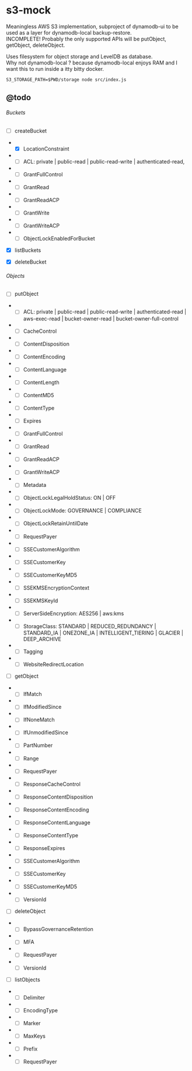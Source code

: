 # s3-mock

Meaningless AWS S3 implementation, subproject of dynamodb-ui to be used as a layer for dynamodb-local backup-restore.  
INCOMPLETE! Probably the only supported APIs will be putObject, getObject, deleteObject.  

Uses filesystem for object storage and LevelDB as database.  
Why not dynamodb-local ? because dynamodb-local enjoys RAM and I want this to run inside a itty bitty docker.  


```
S3_STORAGE_PATH=$PWD/storage node src/index.js
```

## @todo

###### Buckets

- [ ] createBucket
-  - [x] LocationConstraint
-  - [ ] ACL: private | public-read | public-read-write | authenticated-read,
-  - [ ] GrantFullControl
-  - [ ] GrantRead
-  - [ ] GrantReadACP
-  - [ ] GrantWrite
-  - [ ] GrantWriteACP
-  - [ ] ObjectLockEnabledForBucket
- [x] listBuckets

- [x] deleteBucket

###### Objects

- [ ] putObject
-  - [ ] ACL: private | public-read | public-read-write | authenticated-read | aws-exec-read | bucket-owner-read | bucket-owner-full-control
-  - [ ] CacheControl
-  - [ ] ContentDisposition
-  - [ ] ContentEncoding
-  - [ ] ContentLanguage
-  - [ ] ContentLength
-  - [ ] ContentMD5
-  - [ ] ContentType
-  - [ ] Expires
-  - [ ] GrantFullControl
-  - [ ] GrantRead
-  - [ ] GrantReadACP
-  - [ ] GrantWriteACP
-  - [ ] Metadata
-  - [ ] ObjectLockLegalHoldStatus: ON | OFF
-  - [ ] ObjectLockMode: GOVERNANCE | COMPLIANCE
-  - [ ] ObjectLockRetainUntilDate
-  - [ ] RequestPayer
-  - [ ] SSECustomerAlgorithm
-  - [ ] SSECustomerKey
-  - [ ] SSECustomerKeyMD5
-  - [ ] SSEKMSEncryptionContext
-  - [ ] SSEKMSKeyId
-  - [ ] ServerSideEncryption: AES256 | aws:kms
-  - [ ] StorageClass: STANDARD | REDUCED_REDUNDANCY | STANDARD_IA | ONEZONE_IA | INTELLIGENT_TIERING | GLACIER | DEEP_ARCHIVE
-  - [ ] Tagging
-  - [ ] WebsiteRedirectLocation

- [ ] getObject
-  - [ ] IfMatch
-  - [ ] IfModifiedSince
-  - [ ] IfNoneMatch
-  - [ ] IfUnmodifiedSince
-  - [ ] PartNumber
-  - [ ] Range
-  - [ ] RequestPayer
-  - [ ] ResponseCacheControl
-  - [ ] ResponseContentDisposition
-  - [ ] ResponseContentEncoding
-  - [ ] ResponseContentLanguage
-  - [ ] ResponseContentType
-  - [ ] ResponseExpires
-  - [ ] SSECustomerAlgorithm
-  - [ ] SSECustomerKey
-  - [ ] SSECustomerKeyMD5
-  - [ ] VersionId

- [ ] deleteObject
-  - [ ] BypassGovernanceRetention
-  - [ ] MFA
-  - [ ] RequestPayer
-  - [ ] VersionId

- [ ] listObjects
-  - [ ] Delimiter
-  - [ ] EncodingType
-  - [ ] Marker
-  - [ ] MaxKeys
-  - [ ] Prefix
-  - [ ] RequestPayer
